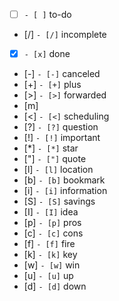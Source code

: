 - [ ] `- [ ]` to-do
- [/] `- [/]` incomplete
- [x] `- [x]` done
- [-] `- [-]` canceled
- [+] `- [+]` plus
- [>] `- [>]` forwarded
- [m] 
- [<] `- [<]` scheduling
- [?] `- [?]` question
- [!] `- [!]` important
- [*] `- [*]` star
- ["] `- ["]` quote
- [l] `- [l]` location
- [b] `- [b]` bookmark
- [i] `- [i]` information
- [S] `- [S]` savings
- [I] `- [I]` idea
- [p] `- [p]` pros
- [c] `- [c]` cons
- [f] `- [f]` fire
- [k] `- [k]` key
- [w] `- [w]` win
- [u] `- [u]` up
- [d] `- [d]` down 



